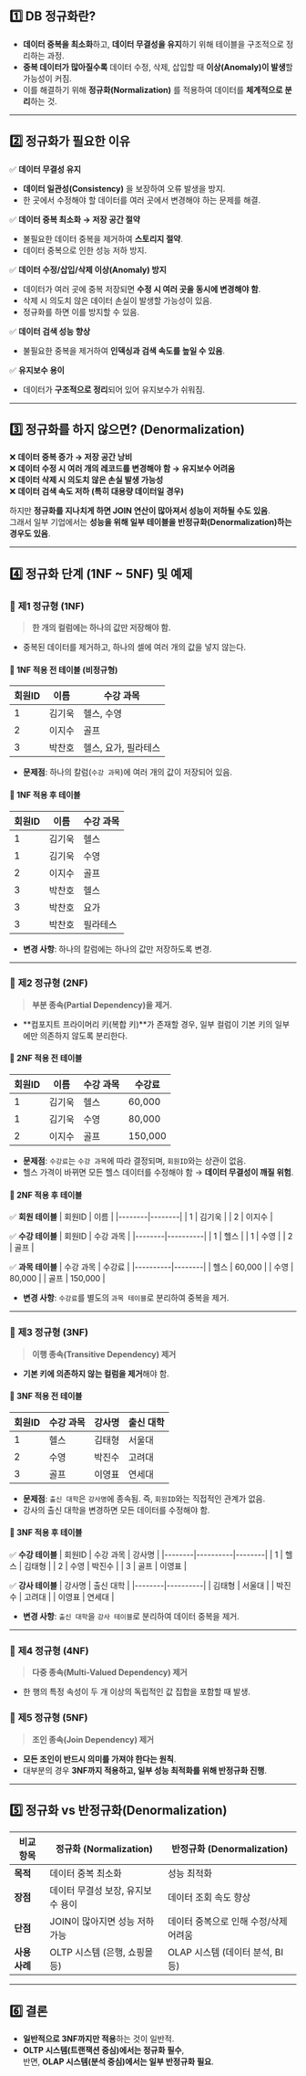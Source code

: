 ## **1️⃣ DB 정규화란?**
- **데이터 중복을 최소화**하고, **데이터 무결성을 유지**하기 위해 테이블을 구조적으로 정리하는 과정.
- **중복 데이터가 많아질수록** 데이터 수정, 삭제, 삽입할 때 **이상(Anomaly)이 발생**할 가능성이 커짐.
- 이를 해결하기 위해 **정규화(Normalization)** 를 적용하여 데이터를 **체계적으로 분리**하는 것.

---

## **2️⃣ 정규화가 필요한 이유**
✅ **데이터 무결성 유지**
- **데이터 일관성(Consistency)** 을 보장하여 오류 발생을 방지.
- 한 곳에서 수정해야 할 데이터를 여러 곳에서 변경해야 하는 문제를 해결.

✅ **데이터 중복 최소화 → 저장 공간 절약**
- 불필요한 데이터 중복을 제거하여 **스토리지 절약**.
- 데이터 중복으로 인한 성능 저하 방지.

✅ **데이터 수정/삽입/삭제 이상(Anomaly) 방지**
- 데이터가 여러 곳에 중복 저장되면 **수정 시 여러 곳을 동시에 변경해야 함**.
- 삭제 시 의도치 않은 데이터 손실이 발생할 가능성이 있음.
- 정규화를 하면 이를 방지할 수 있음.

✅ **데이터 검색 성능 향상**
- 불필요한 중복을 제거하여 **인덱싱과 검색 속도를 높일 수 있음**.

✅ **유지보수 용이**
- 데이터가 **구조적으로 정리**되어 있어 유지보수가 쉬워짐.

---

## **3️⃣ 정규화를 하지 않으면? (Denormalization)**
❌ **데이터 중복 증가 → 저장 공간 낭비**  
❌ **데이터 수정 시 여러 개의 레코드를 변경해야 함 → 유지보수 어려움**  
❌ **데이터 삭제 시 의도치 않은 손실 발생 가능성**  
❌ **데이터 검색 속도 저하 (특히 대용량 데이터일 경우)**

하지만 **정규화를 지나치게 하면 JOIN 연산이 많아져서 성능이 저하될 수도 있음**.  
그래서 일부 기업에서는 **성능을 위해 일부 테이블을 반정규화(Denormalization)하는 경우도 있음**.

---

## **4️⃣ 정규화 단계 (1NF ~ 5NF) 및 예제**

### 🔹 **제1 정규형 (1NF)**
> **한 개의 컬럼에는 하나의 값만 저장해야 함.**
- 중복된 데이터를 제거하고, 하나의 셀에 여러 개의 값을 넣지 않는다.

#### 🔸 **1NF 적용 전 테이블 (비정규형)**
| 회원ID | 이름   | 수강 과목        |
|--------|--------|-----------------|
| 1      | 김기욱 | 헬스, 수영       |
| 2      | 이지수 | 골프             |
| 3      | 박찬호 | 헬스, 요가, 필라테스 |

- **문제점**: 하나의 칼럼(`수강 과목`)에 여러 개의 값이 저장되어 있음.

#### 🔸 **1NF 적용 후 테이블**
| 회원ID | 이름   | 수강 과목 |
|--------|--------|----------|
| 1      | 김기욱 | 헬스     |
| 1      | 김기욱 | 수영     |
| 2      | 이지수 | 골프     |
| 3      | 박찬호 | 헬스     |
| 3      | 박찬호 | 요가     |
| 3      | 박찬호 | 필라테스 |

- **변경 사항**: 하나의 칼럼에는 하나의 값만 저장하도록 변경.

---

### 🔹 **제2 정규형 (2NF)**
> **부분 종속(Partial Dependency)을 제거.**
- **컴포지트 프라이머리 키(복합 키)**가 존재할 경우, 일부 컬럼이 기본 키의 일부에만 의존하지 않도록 분리한다.

#### 🔸 **2NF 적용 전 테이블**
| 회원ID | 이름   | 수강 과목 | 수강료 |
|--------|--------|----------|--------|
| 1      | 김기욱 | 헬스     | 60,000 |
| 1      | 김기욱 | 수영     | 80,000 |
| 2      | 이지수 | 골프     | 150,000 |

- **문제점**: `수강료`는 `수강 과목`에 따라 결정되며, `회원ID`와는 상관이 없음.
- 헬스 가격이 바뀌면 모든 헬스 데이터를 수정해야 함 → **데이터 무결성이 깨질 위험**.

#### 🔸 **2NF 적용 후 테이블**
✅ **회원 테이블**
| 회원ID | 이름   |
|--------|--------|
| 1      | 김기욱 |
| 2      | 이지수 |

✅ **수강 테이블**
| 회원ID | 수강 과목 |
|--------|----------|
| 1      | 헬스     |
| 1      | 수영     |
| 2      | 골프     |

✅ **과목 테이블**
| 수강 과목 | 수강료 |
|----------|--------|
| 헬스     | 60,000 |
| 수영     | 80,000 |
| 골프     | 150,000 |

- **변경 사항**: `수강료`를 별도의 `과목 테이블`로 분리하여 중복을 제거.

---

### 🔹 **제3 정규형 (3NF)**
> **이행 종속(Transitive Dependency) 제거**
- **기본 키에 의존하지 않는 컬럼을 제거**해야 함.

#### 🔸 **3NF 적용 전 테이블**
| 회원ID | 수강 과목 | 강사명  | 출신 대학 |
|--------|----------|--------|----------|
| 1      | 헬스     | 김태형 | 서울대   |
| 2      | 수영     | 박진수 | 고려대   |
| 3      | 골프     | 이영표 | 연세대   |

- **문제점**: `출신 대학`은 `강사명`에 종속됨. 즉, `회원ID`와는 직접적인 관계가 없음.
- 강사의 출신 대학을 변경하면 모든 데이터를 수정해야 함.

#### 🔸 **3NF 적용 후 테이블**
✅ **수강 테이블**
| 회원ID | 수강 과목 | 강사명  |
|--------|----------|--------|
| 1      | 헬스     | 김태형 |
| 2      | 수영     | 박진수 |
| 3      | 골프     | 이영표 |

✅ **강사 테이블**
| 강사명  | 출신 대학 |
|--------|----------|
| 김태형 | 서울대   |
| 박진수 | 고려대   |
| 이영표 | 연세대   |

- **변경 사항**: `출신 대학`을 `강사 테이블`로 분리하여 데이터 중복을 제거.

---

### 🔹 **제4 정규형 (4NF)**
> **다중 종속(Multi-Valued Dependency) 제거**
- 한 행의 특정 속성이 두 개 이상의 독립적인 값 집합을 포함할 때 발생.

### 🔹 **제5 정규형 (5NF)**
> **조인 종속(Join Dependency) 제거**
- **모든 조인이 반드시 의미를 가져야 한다는 원칙**.
- 대부분의 경우 **3NF까지 적용하고, 일부 성능 최적화를 위해 반정규화 진행**.

---

## **5️⃣ 정규화 vs 반정규화(Denormalization)**
| 비교 항목 | 정규화 (Normalization) | 반정규화 (Denormalization) |
|---------|----------------------|--------------------------|
| **목적** | 데이터 중복 최소화 | 성능 최적화 |
| **장점** | 데이터 무결성 보장, 유지보수 용이 | 데이터 조회 속도 향상 |
| **단점** | JOIN이 많아지면 성능 저하 가능 | 데이터 중복으로 인해 수정/삭제 어려움 |
| **사용 사례** | OLTP 시스템 (은행, 쇼핑몰 등) | OLAP 시스템 (데이터 분석, BI 등) |

---

## **6️⃣ 결론**
- **일반적으로 3NF까지만 적용**하는 것이 일반적.
- **OLTP 시스템(트랜잭션 중심)에서는 정규화 필수**,  
  반면, **OLAP 시스템(분석 중심)에서는 일부 반정규화 필요**.
